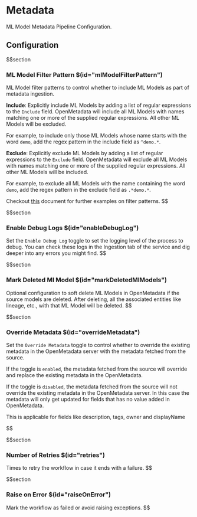 # Metadata

ML Model Metadata Pipeline Configuration.

## Configuration

$$section

### ML Model Filter Pattern $(id="mlModelFilterPattern")

ML Model filter patterns to control whether to include ML Models as part of metadata ingestion.

**Include**: Explicitly include ML Models by adding a list of regular expressions to the `Include` field. OpenMetadata will include all ML Models with names matching one or more of the supplied regular expressions. All other ML Models will be excluded.

For example, to include only those ML Models whose name starts with the word `demo`, add the regex pattern in the include field as `^demo.*`.

**Exclude**: Explicitly exclude ML Models by adding a list of regular expressions to the `Exclude` field. OpenMetadata will exclude all ML Models with names matching one or more of the supplied regular expressions. All other ML Models will be included.

For example, to exclude all ML Models with the name containing the word `demo`, add the regex pattern in the exclude field as `.*demo.*`.

Checkout <a href="https://docs.open-metadata.org/connectors/ingestion/workflows/metadata/filter-patterns/database#database-filter-pattern" target="_blank">this</a> document for further examples on filter patterns.
$$

$$section
### Enable Debug Logs $(id="enableDebugLog")

Set the `Enable Debug Log` toggle to set the logging level of the process to debug. You can check these logs in the Ingestion tab of the service and dig deeper into any errors you might find.
$$

$$section
### Mark Deleted Ml Model $(id="markDeletedMlModels")

Optional configuration to soft delete ML Models in OpenMetadata if the source models are deleted. After deleting, all the associated entities like lineage, etc., with that ML Model will be deleted.
$$

$$section
### Override Metadata $(id="overrideMetadata")

Set the `Override Metadata` toggle to control whether to override the existing metadata in the OpenMetadata server with the metadata fetched from the source.

If the toggle is `enabled`, the metadata fetched from the source will override and replace the existing metadata in the OpenMetadata.

If the toggle is `disabled`, the metadata fetched from the source will not override the existing metadata in the OpenMetadata server. In this case the metadata will only get updated for fields that has no value added in OpenMetadata.

This is applicable for fields like description, tags, owner and displayName

$$

$$section
### Number of Retries $(id="retries")

Times to retry the workflow in case it ends with a failure.
$$

$$section
### Raise on Error $(id="raiseOnError")

Mark the workflow as failed or avoid raising exceptions.
$$